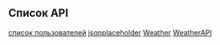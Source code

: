 ## Список API
[список пользователей](https://reqres.in/api/users)
[jsonplaceholder](https://jsonplaceholder.typicode.com)
[Weather](https://openweathermap.org/api) [WeatherAPI](https://www.weatherapi.com/my/)
